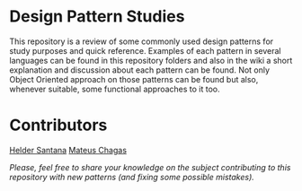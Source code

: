 # Design Pattern Studies
This repository is a review of some commonly used design patterns for study purposes and quick reference.
Examples of each pattern in several languages can be found in this repository folders and also in the wiki a short explanation and discussion about each pattern can be found.
Not only Object Oriented approach on those patterns can be found but also, whenever suitable, some functional approaches to it too.

# Contributors
[Helder Santana](http://github.com/helderjs)
[Mateus Chagas](http://github.com/matchs)

*Please, feel free to share your knowledge on the subject contributing to this repository with new patterns (and fixing some possible mistakes).*


